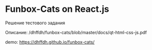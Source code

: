 # Funbox-Cats on React.js

Решение тестового задания

Описание: /dhffdh/funbox-cats/blob/master/docs/qt-html-css-js.pdf

demo: https://dhffdh.github.io/funbox-cats/

